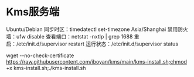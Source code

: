# Kms服务端
Ubuntu/Debian
同步时区：timedatectl set-timezone Asia/Shanghai
禁用防火墙：ufw disable
查看端口：netstat -nxtlp | grep 1688
重启：/etc/init.d/supervisor restart
运行状态：/etc/init.d/supervisor status

<span>wget --no-check-certificate https://raw.githubusercontent.com/iboyan/kms/main/kms-install.sh;chmod +x kms-install.sh;./kms-install.sh</span>